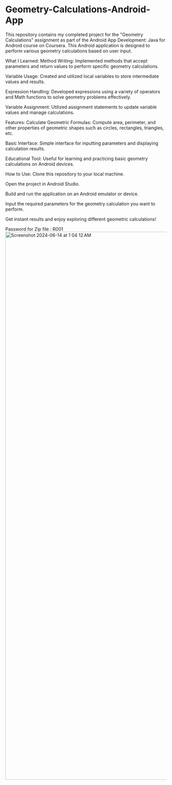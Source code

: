 # Geometry-Calculations-Android-App
This repository contains my completed project for the "Geometry Calculations" assignment as part of the Android App Development: Java for Android course on Coursera. This Android application is designed to perform various geometry calculations based on user input.

What I Learned:
Method Writing: Implemented methods that accept parameters and return values to perform specific geometry calculations.

Variable Usage: Created and utilized local variables to store intermediate values and results.

Expression Handling: Developed expressions using a variety of operators and Math functions to solve geometry problems effectively.

Variable Assignment: Utilized assignment statements to update variable values and manage calculations.

Features:
Calculate Geometric Formulas: Compute area, perimeter, and other properties of geometric shapes such as circles, rectangles, triangles, etc.

Basic Interface: Simple interface for inputting parameters and displaying calculation results.

Educational Tool: Useful for learning and practicing basic geometry calculations on Android devices.

How to Use:
Clone this repository to your local machine.

Open the project in Android Studio.

Build and run the application on an Android emulator or device.

Input the required parameters for the geometry calculation you want to perform.

Get instant results and enjoy exploring different geometric calculations!

Password for Zip file : R001
<img width="1710" alt="Screenshot 2024-06-14 at 1 04 12 AM" src="https://github.com/nrk018/Geometry-Calculations-Android-App/assets/143875715/8748d6dc-329c-4110-9365-7468adab264c">




